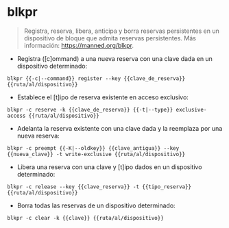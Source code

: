 # blkpr

> Registra, reserva, libera, anticipa y borra reservas persistentes en un dispositivo de bloque que admita reservas persistentes.
> Más información: <https://manned.org/blkpr>.

- Registra ([c]ommand) a una nueva reserva con una clave dada en un dispositivo determinado:

`blkpr {{-c|--command}} register --key {{clave_de_reserva}} {{ruta/al/dispositivo}}`

- Establece el [t]ipo de reserva existente en acceso exclusivo:

`blkpr -c reserve -k {{clave_de_reserva}} {{-t|--type}} exclusive-access {{ruta/al/dispositivo}}`

- Adelanta la reserva existente con una clave dada y la reemplaza por una nueva reserva:

`blkpr -c preempt {{-K|--oldkey}} {{clave_antigua}} --key {{nueva_clave}} -t write-exclusive {{ruta/al/dispositivo}}`

- Libera una reserva con una clave y [t]ipo dados en un dispositivo determinado:

`blkpr -c release --key {{clave_reserva}} -t {{tipo_reserva}} {{ruta/al/dispositivo}}`

- Borra todas las reservas de un dispositivo determinado:

`blkpr -c clear -k {{clave}} {{ruta/al/dispositivo}}`
